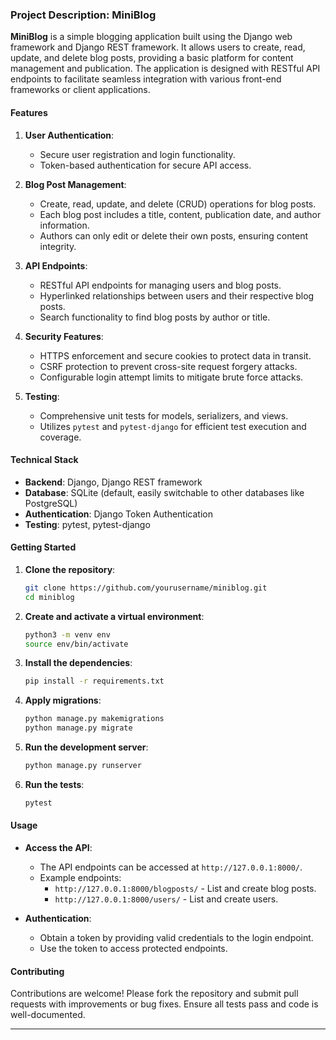 ### Project Description: MiniBlog

**MiniBlog** is a simple blogging application built using the Django web framework and Django REST framework. It allows users to create, read, update, and delete blog posts, providing a basic platform for content management and publication. The application is designed with RESTful API endpoints to facilitate seamless integration with various front-end frameworks or client applications.

#### Features

1. **User Authentication**:
   - Secure user registration and login functionality.
   - Token-based authentication for secure API access.

2. **Blog Post Management**:
   - Create, read, update, and delete (CRUD) operations for blog posts.
   - Each blog post includes a title, content, publication date, and author information.
   - Authors can only edit or delete their own posts, ensuring content integrity.

3. **API Endpoints**:
   - RESTful API endpoints for managing users and blog posts.
   - Hyperlinked relationships between users and their respective blog posts.
   - Search functionality to find blog posts by author or title.

4. **Security Features**:
   - HTTPS enforcement and secure cookies to protect data in transit.
   - CSRF protection to prevent cross-site request forgery attacks.
   - Configurable login attempt limits to mitigate brute force attacks.

5. **Testing**:
   - Comprehensive unit tests for models, serializers, and views.
   - Utilizes `pytest` and `pytest-django` for efficient test execution and coverage.

#### Technical Stack

- **Backend**: Django, Django REST framework
- **Database**: SQLite (default, easily switchable to other databases like PostgreSQL)
- **Authentication**: Django Token Authentication
- **Testing**: pytest, pytest-django

#### Getting Started

1. **Clone the repository**:
   ```bash
   git clone https://github.com/yourusername/miniblog.git
   cd miniblog
   ```

2. **Create and activate a virtual environment**:
   ```bash
   python3 -m venv env
   source env/bin/activate
   ```

3. **Install the dependencies**:
   ```bash
   pip install -r requirements.txt
   ```

4. **Apply migrations**:
   ```bash
   python manage.py makemigrations
   python manage.py migrate
   ```

5. **Run the development server**:
   ```bash
   python manage.py runserver
   ```

6. **Run the tests**:
   ```bash
   pytest
   ```

#### Usage

- **Access the API**:
  - The API endpoints can be accessed at `http://127.0.0.1:8000/`.
  - Example endpoints:
    - `http://127.0.0.1:8000/blogposts/` - List and create blog posts.
    - `http://127.0.0.1:8000/users/` - List and create users.

- **Authentication**:
  - Obtain a token by providing valid credentials to the login endpoint.
  - Use the token to access protected endpoints.

#### Contributing

Contributions are welcome! Please fork the repository and submit pull requests with improvements or bug fixes. Ensure all tests pass and code is well-documented.

---
